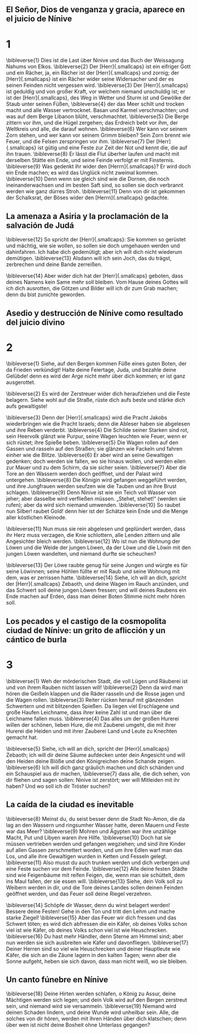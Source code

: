 ## El Señor, Dios de venganza y gracia, aparece en el juicio de Nínive
# 1
\bibleverse{1} Dies ist die Last über Ninive und das Buch der Weissagung Nahums von Elkos. \bibleverse{2} Der [Herr]{.smallcaps} ist ein eifriger Gott und ein Rächer, ja, ein Rächer ist der [Herr]{.smallcaps} und zornig; der [Herr]{.smallcaps} ist ein Rächer wider seine Widersacher und der es seinen Feinden nicht vergessen wird. \bibleverse{3} Der [Herr]{.smallcaps} ist geduldig und von großer Kraft, vor welchem niemand unschuldig ist; er ist der [Herr]{.smallcaps}, des Weg in Wetter und Sturm ist und Gewölke der Staub unter seinen Füßen, \bibleverse{4} der das Meer schilt und trocken macht und alle Wasser vertrocknet. Basan und Karmel verschmachten; und was auf dem Berge Libanon blüht, verschmachtet. \bibleverse{5} Die Berge zittern vor ihm, und die Hügel zergehen; das Erdreich bebt vor ihm, der Weltkreis und alle, die darauf wohnen. \bibleverse{6} Wer kann vor seinem Zorn stehen, und wer kann vor seinem Grimm bleiben? Sein Zorn brennt wie Feuer, und die Felsen zerspringen vor ihm. \bibleverse{7} Der [Herr]{.smallcaps} ist gütig und eine Feste zur Zeit der Not und kennt die, die auf ihn trauen. \bibleverse{8} Er lässt die Flut überher laufen und macht mit derselben Stätte ein Ende, und seine Feinde verfolgt er mit Finsternis. \bibleverse{9} Was gedenkt ihr wider den [Herrn]{.smallcaps}? Er wird doch ein Ende machen; es wird das Unglück nicht zweimal kommen. \bibleverse{10} Denn wenn sie gleich sind wie die Dornen, die noch ineinanderwachsen und im besten Saft sind, so sollen sie doch verbrannt werden wie ganz dürres Stroh. \bibleverse{11} Denn von dir ist gekommen der Schalksrat, der Böses wider den [Herrn]{.smallcaps} gedachte. 

## La amenaza a Asiria y la proclamación de la salvación de Judá
\bibleverse{12} So spricht der [Herr]{.smallcaps}: Sie kommen so gerüstet und mächtig, wie sie wollen, so sollen sie doch umgehauen werden und dahinfahren. Ich habe dich gedemütigt; aber ich will dich nicht wiederum demütigen. \bibleverse{13} Alsdann will ich sein Joch, das du trägst, zerbrechen und deine Bande zerreißen. 

\bibleverse{14} Aber wider dich hat der [Herr]{.smallcaps} geboten, dass deines Namens kein Same mehr soll bleiben. Vom Hause deines Gottes will ich dich ausrotten, die Götzen und Bilder will ich dir zum Grab machen; denn du bist zunichte geworden.



## Asedio y destrucción de Nínive como resultado del juicio divino
# 2
\bibleverse{1} Siehe, auf den Bergen kommen Füße eines guten Boten, der da Frieden verkündigt! Halte deine Feiertage, Juda, und bezahle deine Gelübde! denn es wird der Arge nicht mehr über dich kommen; er ist ganz ausgerottet. 

\bibleverse{2} Es wird der Zerstreuer wider dich heraufziehen und die Feste belagern. Siehe wohl auf die Straße, rüste dich aufs beste und stärke dich aufs gewaltigste! 

\bibleverse{3} Denn der [Herr]{.smallcaps} wird die Pracht Jakobs wiederbringen wie die Pracht Israels; denn die Ableser haben sie abgelesen und ihre Reben verderbt. \bibleverse{4} Die Schilde seiner Starken sind rot, sein Heervolk glänzt wie Purpur, seine Wagen leuchten wie Feuer, wenn er sich rüstet; ihre Spieße beben. \bibleverse{5} Die Wagen rollen auf den Gassen und rasseln auf den Straßen; sie glänzen wie Fackeln und fahren einher wie die Blitze. \bibleverse{6} Er aber wird an seine Gewaltigen gedenken; doch werden sie fallen, wo sie hinaus wollen, und werden eilen zur Mauer und zu dem Schirm, da sie sicher seien. \bibleverse{7} Aber die Tore an den Wassern werden doch geöffnet, und der Palast wird untergehen. \bibleverse{8} Die Königin wird gefangen weggeführt werden, und ihre Jungfrauen werden seufzen wie die Tauben und an ihre Brust schlagen. \bibleverse{9} Denn Ninive ist wie ein Teich voll Wasser von jeher; aber dasselbe wird verfließen müssen. „Stehet, stehet!“ (werden sie rufen); aber da wird sich niemand umwenden. \bibleverse{10} So raubet nun Silber! raubet Gold! denn hier ist der Schätze kein Ende und die Menge aller köstlichen Kleinode. 

\bibleverse{11} Nun muss sie rein abgelesen und geplündert werden, dass ihr Herz muss verzagen, die Knie schlottern, alle Lenden zittern und alle Angesichter bleich werden. \bibleverse{12} Wo ist nun die Wohnung der Löwen und die Weide der jungen Löwen, da der Löwe und die Löwin mit den jungen Löwen wandelten, und niemand durfte sie scheuchen? 

\bibleverse{13} Der Löwe raubte genug für seine Jungen und würgte es für seine Löwinnen; seine Höhlen füllte er mit Raub und seine Wohnung mit dem, was er zerrissen hatte. \bibleverse{14} Siehe, ich will an dich, spricht der [Herr]{.smallcaps} Zebaoth, und deine Wagen im Rauch anzünden, und das Schwert soll deine jungen Löwen fressen; und will deines Raubens ein Ende machen auf Erden, dass man deiner Boten Stimme nicht mehr hören soll.

## Los pecados y el castigo de la cosmopolita ciudad de Nínive: un grito de aflicción y un cántico de burla
# 3
\bibleverse{1} Weh der mörderischen Stadt, die voll Lügen und Räuberei ist und von ihrem Rauben nicht lassen will! \bibleverse{2} Denn da wird man hören die Geißeln klappen und die Räder rasseln und die Rosse jagen und die Wagen rollen. \bibleverse{3} Reiter rücken herauf mit glänzenden Schwertern und mit blitzenden Spießen. Da liegen viel Erschlagene und große Haufen Leichname, dass ihrer keine Zahl ist und man über die Leichname fallen muss. \bibleverse{4} Das alles um der großen Hurerei willen der schönen, lieben Hure, die mit Zauberei umgeht, die mit ihrer Hurerei die Heiden und mit ihrer Zauberei Land und Leute zu Knechten gemacht hat. 

\bibleverse{5} Siehe, ich will an dich, spricht der [Herr]{.smallcaps} Zebaoth; ich will dir deine Säume aufdecken unter dein Angesicht und will den Heiden deine Blöße und den Königreichen deine Schande zeigen. \bibleverse{6} Ich will dich ganz gräulich machen und dich schänden und ein Schauspiel aus dir machen, \bibleverse{7} dass alle, die dich sehen, von dir fliehen und sagen sollen: Ninive ist zerstört; wer will Mitleiden mit ihr haben? Und wo soll ich dir Tröster suchen? 

## La caída de la ciudad es inevitable
\bibleverse{8} Meinst du, du seist besser denn die Stadt No-Amon, die da lag an den Wassern und ringsumher Wasser hatte, deren Mauern und Feste war das Meer? \bibleverse{9} Mohren und Ägypten war ihre unzählige Macht, Put und Libyen waren ihre Hilfe. \bibleverse{10} Doch hat sie müssen vertrieben werden und gefangen wegziehen; und sind ihre Kinder auf allen Gassen zerschmettert worden, und um ihre Edlen warf man das Los, und alle ihre Gewaltigen wurden in Ketten und Fesseln gelegt. \bibleverse{11} Also musst du auch trunken werden und dich verbergen und eine Feste suchen vor dem Feinde. \bibleverse{12} Alle deine festen Städte sind wie Feigenbäume mit reifen Feigen, die, wenn man sie schüttelt, dem ins Maul fallen, der sie essen will. \bibleverse{13} Siehe, dein Volk soll zu Weibern werden in dir, und die Tore deines Landes sollen deinen Feinden geöffnet werden, und das Feuer soll deine Riegel verzehren. 

\bibleverse{14} Schöpfe dir Wasser, denn du wirst belagert werden! Bessere deine Festen! Gehe in den Ton und tritt den Lehm und mache starke Ziegel! \bibleverse{15} Aber das Feuer wir dich fressen und das Schwert töten; es wird dich abfressen die ein Käfer, ob deines Volks schon viel ist wie Käfer, ob deines Volks schon viel ist wie Heuschrecken. \bibleverse{16} Du hast mehr Händler, denn Sterne am Himmel sind; aber nun werden sie sich ausbreiten wie Käfer und davonfliegen. \bibleverse{17} Deiner Herren sind so viel wie Heuschrecken und deiner Hauptleute wie Käfer, die sich an die Zäune lagern in den kalten Tagen; wenn aber die Sonne aufgeht, heben sie sich davon, dass man nicht weiß, wo sie bleiben. 

## Un canto fúnebre en Nínive
\bibleverse{18} Deine Hirten werden schlafen, o König zu Assur, deine Mächtigen werden sich legen; und dein Volk wird auf den Bergen zerstreut sein, und niemand wird sie versammeln. \bibleverse{19} Niemand wird deinen Schaden lindern, und deine Wunde wird unheilbar sein. Alle, die solches von dir hören, werden mit ihren Händen über dich klatschen; denn über wen ist nicht deine Bosheit ohne Unterlass gegangen?
